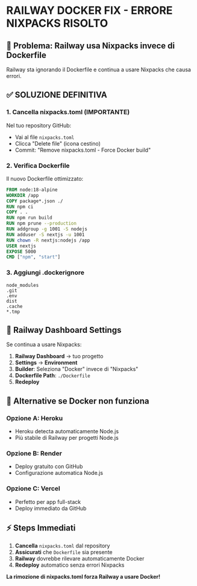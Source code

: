 # RAILWAY DOCKER FIX - ERRORE NIXPACKS RISOLTO

## 🚨 Problema: Railway usa Nixpacks invece di Dockerfile

Railway sta ignorando il Dockerfile e continua a usare Nixpacks che causa errori.

## ✅ SOLUZIONE DEFINITIVA

### 1. Cancella nixpacks.toml (IMPORTANTE)
Nel tuo repository GitHub:
- Vai al file `nixpacks.toml`
- Clicca "Delete file" (icona cestino)
- Commit: "Remove nixpacks.toml - Force Docker build"

### 2. Verifica Dockerfile
Il nuovo Dockerfile ottimizzato:
```dockerfile
FROM node:18-alpine
WORKDIR /app
COPY package*.json ./
RUN npm ci
COPY . .
RUN npm run build
RUN npm prune --production
RUN addgroup -g 1001 -S nodejs
RUN adduser -S nextjs -u 1001
RUN chown -R nextjs:nodejs /app
USER nextjs
EXPOSE 5000
CMD ["npm", "start"]
```

### 3. Aggiungi .dockerignore
```
node_modules
.git
.env
dist
.cache
*.tmp
```

## 🔧 Railway Dashboard Settings

Se continua a usare Nixpacks:

1. **Railway Dashboard** → tuo progetto
2. **Settings** → **Environment**
3. **Builder**: Seleziona "Docker" invece di "Nixpacks"
4. **Dockerfile Path**: `./Dockerfile`
5. **Redeploy**

## 🎯 Alternative se Docker non funziona

### Opzione A: Heroku
- Heroku detecta automaticamente Node.js
- Più stabile di Railway per progetti Node.js

### Opzione B: Render
- Deploy gratuito con GitHub
- Configurazione automatica Node.js

### Opzione C: Vercel
- Perfetto per app full-stack
- Deploy immediato da GitHub

## ⚡ Steps Immediati

1. **Cancella** `nixpacks.toml` dal repository
2. **Assicurati** che `Dockerfile` sia presente
3. **Railway** dovrebbe rilevare automaticamente Docker
4. **Redeploy** automatico senza errori Nixpacks

**La rimozione di nixpacks.toml forza Railway a usare Docker!**